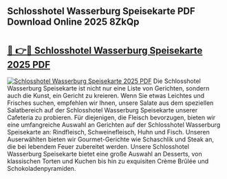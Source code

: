 ## Schlosshotel Wasserburg Speisekarte PDF Download Online 2025 8ZkQp

# <h2><a href="http://gc99qqx.nevu.top/?p=Schlosshotel+Wasserburg+Speisekarte">🔗 👉🔴 Schlosshotel Wasserburg Speisekarte 2025 PDF</a></h2>

[![Schlosshotel Wasserburg Speisekarte 2025 PDF](https://i.imgur.com/dBaPXMq.png)](http://gc99qqx.nevu.top/?p=Schlosshotel+Wasserburg+Speisekarte)
Die Schlosshotel Wasserburg Speisekarte ist nicht nur eine Liste von Gerichten, sondern auch die Kunst, ein Gericht zu kreieren. Wenn Sie etwas Leichtes und Frisches suchen, empfehlen wir Ihnen, unsere Salate aus dem speziellen Salatbereich auf der Schlosshotel Wasserburg Speisekarte unserer Cafeteria zu probieren. Für diejenigen, die Fleisch bevorzugen, bieten wir eine umfangreiche Auswahl an Gerichten auf der Schlosshotel Wasserburg Speisekarte an: Rindfleisch, Schweinefleisch, Huhn und Fisch. Unseren Auserwählten bieten wir Gourmet-Gerichte wie Schaschlik und Steak an, die bei lebendem Feuer zubereitet werden. Unsere Schlosshotel Wasserburg Speisekarte bietet eine große Auswahl an Desserts, von klassischen Torten und Kuchen bis hin zu exquisiten Crème Brûlée und Schokoladenpyramiden.
